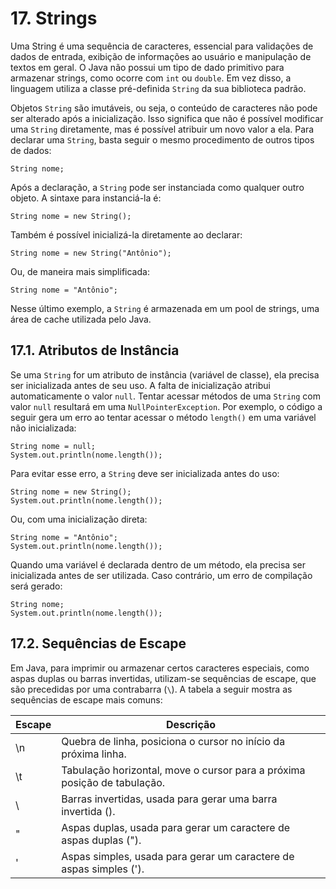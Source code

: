# 17. Strings

Uma String é uma sequência de caracteres, essencial para validações de dados de entrada, exibição de informações ao usuário e manipulação de textos em geral. O Java não possui um tipo de dado primitivo para armazenar strings, como ocorre com `int` ou `double`. Em vez disso, a linguagem utiliza a classe pré-definida `String` da sua biblioteca padrão.

Objetos `String` são imutáveis, ou seja, o conteúdo de caracteres não pode ser alterado após a inicialização. Isso significa que não é possível modificar uma `String` diretamente, mas é possível atribuir um novo valor a ela. Para declarar uma `String`, basta seguir o mesmo procedimento de outros tipos de dados:

```
String nome;
```

Após a declaração, a `String` pode ser instanciada como qualquer outro objeto. A sintaxe para instanciá-la é:

```
String nome = new String();
```

Também é possível inicializá-la diretamente ao declarar:

```
String nome = new String("Antônio");
```

Ou, de maneira mais simplificada:

```
String nome = "Antônio";
```

Nesse último exemplo, a `String` é armazenada em um pool de strings, uma área de cache utilizada pelo Java.

## 17.1. Atributos de Instância

Se uma `String` for um atributo de instância (variável de classe), ela precisa ser inicializada antes de seu uso. A falta de inicialização atribui automaticamente o valor `null`. Tentar acessar métodos de uma `String` com valor `null` resultará em uma `NullPointerException`. Por exemplo, o código a seguir gera um erro ao tentar acessar o método `length()` em uma variável não inicializada:

```
String nome = null;
System.out.println(nome.length());
```

Para evitar esse erro, a `String` deve ser inicializada antes do uso:

```
String nome = new String();
System.out.println(nome.length());
```

Ou, com uma inicialização direta:

```
String nome = "Antônio";
System.out.println(nome.length());
```

Quando uma variável é declarada dentro de um método, ela precisa ser inicializada antes de ser utilizada. Caso contrário, um erro de compilação será gerado:

```
String nome;
System.out.println(nome.length());
```

## 17.2. Sequências de Escape

Em Java, para imprimir ou armazenar certos caracteres especiais, como aspas duplas ou barras invertidas, utilizam-se sequências de escape, que são precedidas por uma contrabarra (`\`). A tabela a seguir mostra as sequências de escape mais comuns:

| Escape | Descrição |
| ------ | --------- |
| \n     | Quebra de linha, posiciona o cursor no início da próxima linha. |
| \t     | Tabulação horizontal, move o cursor para a próxima posição de tabulação. |
| \\     | Barras invertidas, usada para gerar uma barra invertida (\). |
| \"     | Aspas duplas, usada para gerar um caractere de aspas duplas ("). |
| \'     | Aspas simples, usada para gerar um caractere de aspas simples ('). |